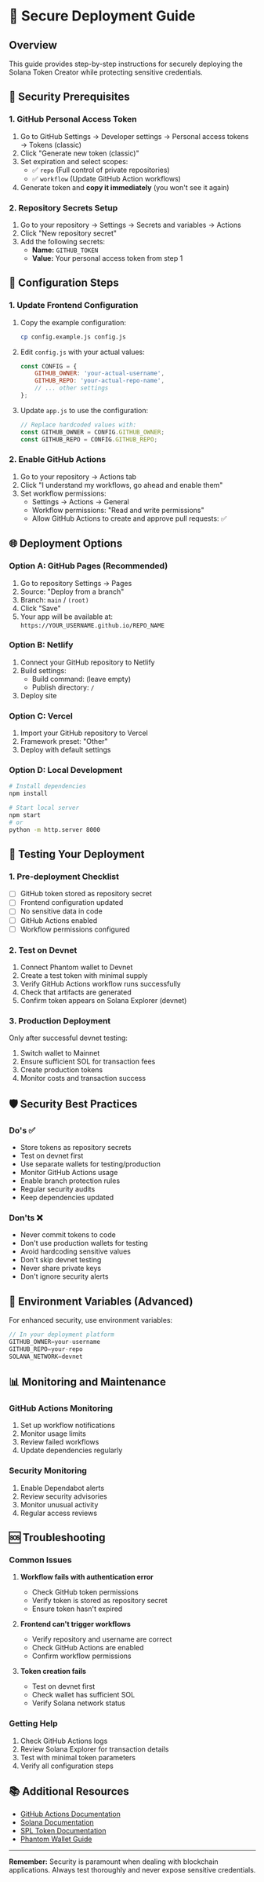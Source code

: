 # 🚀 Secure Deployment Guide

## Overview

This guide provides step-by-step instructions for securely deploying the Solana Token Creator while protecting sensitive credentials.

## 🔐 Security Prerequisites

### 1. GitHub Personal Access Token

1. Go to GitHub Settings → Developer settings → Personal access tokens → Tokens (classic)
2. Click "Generate new token (classic)"
3. Set expiration and select scopes:
   - ✅ `repo` (Full control of private repositories)
   - ✅ `workflow` (Update GitHub Action workflows)
4. Generate token and **copy it immediately** (you won't see it again)

### 2. Repository Secrets Setup

1. Go to your repository → Settings → Secrets and variables → Actions
2. Click "New repository secret"
3. Add the following secrets:
   - **Name:** `GITHUB_TOKEN`
   - **Value:** Your personal access token from step 1

## 📝 Configuration Steps

### 1. Update Frontend Configuration

1. Copy the example configuration:
   ```bash
   cp config.example.js config.js
   ```

2. Edit `config.js` with your actual values:
   ```javascript
   const CONFIG = {
       GITHUB_OWNER: 'your-actual-username',
       GITHUB_REPO: 'your-actual-repo-name',
       // ... other settings
   };
   ```

3. Update `app.js` to use the configuration:
   ```javascript
   // Replace hardcoded values with:
   const GITHUB_OWNER = CONFIG.GITHUB_OWNER;
   const GITHUB_REPO = CONFIG.GITHUB_REPO;
   ```

### 2. Enable GitHub Actions

1. Go to your repository → Actions tab
2. Click "I understand my workflows, go ahead and enable them"
3. Set workflow permissions:
   - Settings → Actions → General
   - Workflow permissions: "Read and write permissions"
   - Allow GitHub Actions to create and approve pull requests: ✅

## 🌐 Deployment Options

### Option A: GitHub Pages (Recommended)

1. Go to repository Settings → Pages
2. Source: "Deploy from a branch"
3. Branch: `main` / `(root)`
4. Click "Save"
5. Your app will be available at: `https://YOUR_USERNAME.github.io/REPO_NAME`

### Option B: Netlify

1. Connect your GitHub repository to Netlify
2. Build settings:
   - Build command: (leave empty)
   - Publish directory: `/`
3. Deploy site

### Option C: Vercel

1. Import your GitHub repository to Vercel
2. Framework preset: "Other"
3. Deploy with default settings

### Option D: Local Development

```bash
# Install dependencies
npm install

# Start local server
npm start
# or
python -m http.server 8000
```

## 🧪 Testing Your Deployment

### 1. Pre-deployment Checklist

- [ ] GitHub token stored as repository secret
- [ ] Frontend configuration updated
- [ ] No sensitive data in code
- [ ] GitHub Actions enabled
- [ ] Workflow permissions configured

### 2. Test on Devnet

1. Connect Phantom wallet to Devnet
2. Create a test token with minimal supply
3. Verify GitHub Actions workflow runs successfully
4. Check that artifacts are generated
5. Confirm token appears on Solana Explorer (devnet)

### 3. Production Deployment

Only after successful devnet testing:

1. Switch wallet to Mainnet
2. Ensure sufficient SOL for transaction fees
3. Create production tokens
4. Monitor costs and transaction success

## 🛡️ Security Best Practices

### Do's ✅

- Store tokens as repository secrets
- Test on devnet first
- Use separate wallets for testing/production
- Monitor GitHub Actions usage
- Enable branch protection rules
- Regular security audits
- Keep dependencies updated

### Don'ts ❌

- Never commit tokens to code
- Don't use production wallets for testing
- Avoid hardcoding sensitive values
- Don't skip devnet testing
- Never share private keys
- Don't ignore security alerts

## 🔧 Environment Variables (Advanced)

For enhanced security, use environment variables:

```javascript
// In your deployment platform
GITHUB_OWNER=your-username
GITHUB_REPO=your-repo
SOLANA_NETWORK=devnet
```

## 📊 Monitoring and Maintenance

### GitHub Actions Monitoring

1. Set up workflow notifications
2. Monitor usage limits
3. Review failed workflows
4. Update dependencies regularly

### Security Monitoring

1. Enable Dependabot alerts
2. Review security advisories
3. Monitor unusual activity
4. Regular access reviews

## 🆘 Troubleshooting

### Common Issues

1. **Workflow fails with authentication error**
   - Check GitHub token permissions
   - Verify token is stored as repository secret
   - Ensure token hasn't expired

2. **Frontend can't trigger workflows**
   - Verify repository and username are correct
   - Check GitHub Actions are enabled
   - Confirm workflow permissions

3. **Token creation fails**
   - Test on devnet first
   - Check wallet has sufficient SOL
   - Verify Solana network status

### Getting Help

1. Check GitHub Actions logs
2. Review Solana Explorer for transaction details
3. Test with minimal token parameters
4. Verify all configuration steps

## 📚 Additional Resources

- [GitHub Actions Documentation](https://docs.github.com/en/actions)
- [Solana Documentation](https://docs.solana.com/)
- [SPL Token Documentation](https://spl.solana.com/token)
- [Phantom Wallet Guide](https://help.phantom.app/)

---

**Remember:** Security is paramount when dealing with blockchain applications. Always test thoroughly and never expose sensitive credentials.